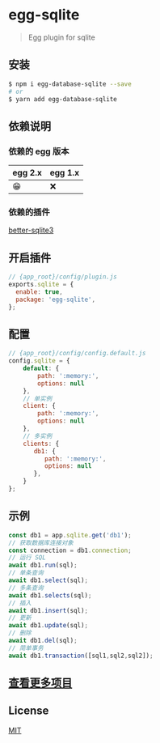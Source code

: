 # egg-sqlite

> Egg plugin for sqlite


## 安装

```bash
$ npm i egg-database-sqlite --save
# or
$ yarn add egg-database-sqlite
```

## 依赖说明

### 依赖的 egg 版本

egg 2.x | egg 1.x
--- | ---
😁 | ❌

### 依赖的插件

[better-sqlite3](https://github.com/JoshuaWise/better-sqlite3)

## 开启插件

```js
// {app_root}/config/plugin.js
exports.sqlite = {
  enable: true,
  package: 'egg-sqlite',
};
```

## 配置

```js
// {app_root}/config/config.default.js
config.sqlite = {
    default: {
        path: ':memory:',
        options: null
    },
    // 单实例
    client: {
        path: ':memory:',
        options: null    
    },
    // 多实例
    clients: {
       db1: {
          path: ':memory:',
          options: null   
       },
    }
};
```

## 示例

```js
const db1 = app.sqlite.get('db1');
// 获取数据库连接对象
const connection = db1.connection;
// 运行 SQL
await db1.run(sql);
// 单条查询
await db1.select(sql);
// 多条查询
await db1.selects(sql);
// 插入
await db1.insert(sql);
// 更新
await db1.update(sql);
// 删除
await db1.del(sql);
// 简单事务
await db1.transaction([sql1,sql2,sql2]);
```
## [查看更多项目](https://www.undsky.com)

## License

[MIT](LICENSE)